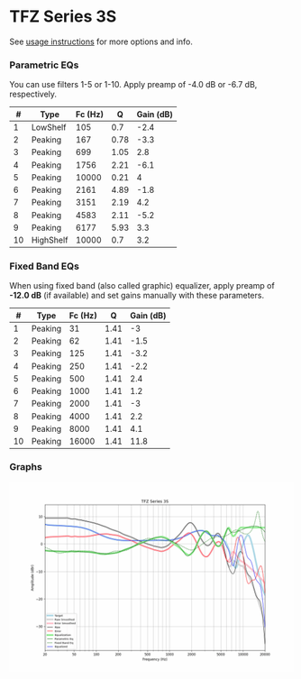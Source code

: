 # TFZ Series 3S
See [usage instructions](https://github.com/jaakkopasanen/AutoEq#usage) for more options and info.

### Parametric EQs
You can use filters 1-5 or 1-10. Apply preamp of -4.0 dB or -6.7 dB, respectively.

|   # | Type      |   Fc (Hz) |    Q |   Gain (dB) |
|-----|-----------|-----------|------|-------------|
|   1 | LowShelf  |       105 | 0.7  |        -2.4 |
|   2 | Peaking   |       167 | 0.78 |        -3.3 |
|   3 | Peaking   |       699 | 1.05 |         2.8 |
|   4 | Peaking   |      1756 | 2.21 |        -6.1 |
|   5 | Peaking   |     10000 | 0.21 |         4   |
|   6 | Peaking   |      2161 | 4.89 |        -1.8 |
|   7 | Peaking   |      3151 | 2.19 |         4.2 |
|   8 | Peaking   |      4583 | 2.11 |        -5.2 |
|   9 | Peaking   |      6177 | 5.93 |         3.3 |
|  10 | HighShelf |     10000 | 0.7  |         3.2 |

### Fixed Band EQs
When using fixed band (also called graphic) equalizer, apply preamp of **-12.0 dB** (if available) and set gains manually with these parameters.

|   # | Type    |   Fc (Hz) |    Q |   Gain (dB) |
|-----|---------|-----------|------|-------------|
|   1 | Peaking |        31 | 1.41 |        -3   |
|   2 | Peaking |        62 | 1.41 |        -1.5 |
|   3 | Peaking |       125 | 1.41 |        -3.2 |
|   4 | Peaking |       250 | 1.41 |        -2.2 |
|   5 | Peaking |       500 | 1.41 |         2.4 |
|   6 | Peaking |      1000 | 1.41 |         1.2 |
|   7 | Peaking |      2000 | 1.41 |        -3   |
|   8 | Peaking |      4000 | 1.41 |         2.2 |
|   9 | Peaking |      8000 | 1.41 |         4.1 |
|  10 | Peaking |     16000 | 1.41 |        11.8 |

### Graphs
![](./TFZ%20Series%203S.png)
